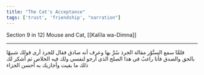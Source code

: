 ```yaml
---
title: "The Cat's Acceptance"
tags: ['trust', 'friendship', "narration"]
---
```


 Section 9 in 12) Mouse and Cat, [[Kalīla wa-Dimna]]

---
فلمَّا سمع السنَّوْر مقالة الجرذ سُرَّ بها وعرف أنه صادق فقال للجرذ أرى قولك شبيهًا بالحق والصدق فأنا راغبٌ في هذا الصلح الذي أرجو لنفسي ولك فيه الخلاص ثم أشكر لك ذلك ما بقيت وأجازيك به أحسن الجزاء
